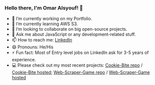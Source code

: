 ### Hello there, I'm Omar Alsyouf! 👋


- 🔭 I’m currently working on my Portfolio.
- 🌱 I’m currently learning AWS S3.
- 👯 I’m looking to collaborate on big open-source projects.
- 💬 Ask me about JavaScript or any development-related stuff.
- 📫 How to reach me: [LinkedIn](https://www.linkedin.com/in/omar-alsyouf/)
- 😄 Pronouns: He/His
- ⚡ Fun fact: Most of Entry level jobs on LinkedIn ask for 3-5 years of experience.
- 💻 Please check out my most recent projects: [Cookie-Bite repo](https://github.com/alsyoufomar/solo-project-client-Cookie-bite) / [Cookie-Bite hosted](https://cookie-bite.netlify.app/); [Web-Scraper-Game repo](https://github.com/alsyoufomar/web-scraper-game) / [Web-Scraper-Game hosted](https://web-scraper-game.netlify.app/)
